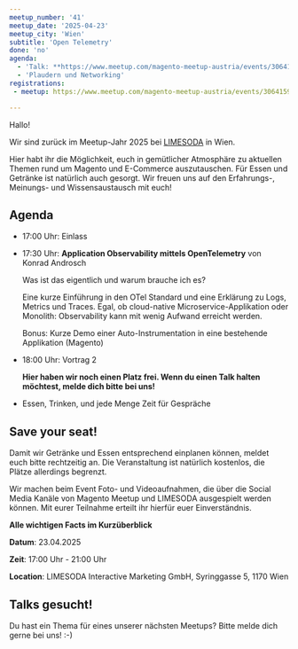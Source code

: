```yaml
---
meetup_number: '41'
meetup_date: '2025-04-23'
meetup_city: 'Wien'
subtitle: 'Open Telemetry'
done: 'no'
agenda:
  - 'Talk: **https://www.meetup.com/magento-meetup-austria/events/306415938/** von Konrad Androsch'
  - 'Plaudern und Networking'
registrations:
 - meetup: https://www.meetup.com/magento-meetup-austria/events/306415938/

---
```


Hallo!

Wir sind zurück im Meetup-Jahr 2025 bei <a href="https://www.limesoda.com">LIMESODA</a> in Wien.

Hier habt ihr die Möglichkeit, euch in gemütlicher Atmosphäre zu aktuellen Themen rund um Magento und E-Commerce auszutauschen. Für Essen und Getränke ist natürlich auch gesorgt. Wir freuen uns auf den Erfahrungs-, Meinungs- und Wissensaustausch mit euch!

## Agenda

* 17:00 Uhr: Einlass
* 17:30 Uhr: **Application Observability mittels OpenTelemetry** von Konrad Androsch
  
  Was ist das eigentlich und warum brauche ich es?
  
  Eine kurze Einführung in den OTel Standard und eine Erklärung zu Logs, Metrics und Traces. Egal, ob cloud-native Microservice-Applikation oder Monolith: Observability kann mit wenig Aufwand erreicht werden.
  
  Bonus: Kurze Demo einer Auto-Instrumentation in eine bestehende Applikation (Magento)
* 18:00 Uhr: Vortrag 2
  
  **Hier haben wir noch einen Platz frei. Wenn du einen Talk halten möchtest, melde dich bitte bei uns!**
* Essen, Trinken, und jede Menge Zeit für Gespräche


## Save your seat!

Damit wir Getränke und Essen entsprechend einplanen können, meldet euch bitte rechtzeitig an. Die Veranstaltung ist natürlich kostenlos, die Plätze allerdings begrenzt.

Wir machen beim Event Foto- und Videoaufnahmen, die über die Social Media Kanäle von Magento Meetup und LIMESODA ausgespielt werden können. Mit eurer Teilnahme erteilt ihr hierfür euer Einverständnis.

**Alle wichtigen Facts im Kurzüberblick**

**Datum**: 23.04.2025

**Zeit**: 17:00 Uhr - 21:00 Uhr

**Location**: LIMESODA Interactive Marketing GmbH, Syringgasse 5, 1170 Wien

## Talks gesucht!

Du hast ein Thema für eines unserer nächsten Meetups? Bitte melde dich gerne bei uns! :-)
